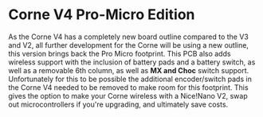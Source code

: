 # Corne V4 Pro-Micro Edition

As the Corne V4 has a completely new board outline compared to the V3 and V2, all further development for the Corne will be using a new outline, this version brings back the Pro Micro footprint.
This PCB also adds wireless support with the inclusion of battery pads and a battery switch, as well as a removable 6th column, as well as **MX and Choc** switch support. 
Unfortunately for this to be possible the additional encoder/switch pads in the Corne V4 needed to be removed to make room for this footprint.
This gives the option to make your Corne wireless with a Nice!Nano V2, swap out microcontrollers if you're upgrading, and ultimately save costs. 
